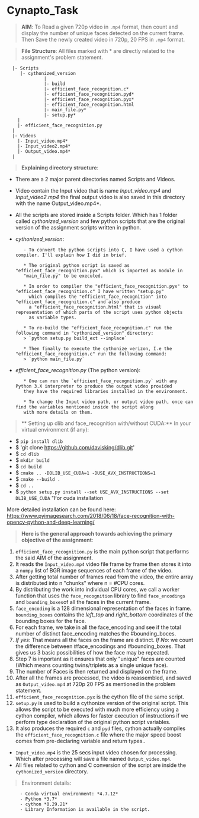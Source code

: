 # Cynapto_Task

> **AIM**: To Read a given 720p video in `.mp4` format, then count and display the number of unique faces detected on the current frame. Then Save the newly created 
         video in 720p, 20 FPS in `.mp4` format.
         
> **File Structure**:
All files marked with * are directly related to the assignment's problem statement.

      |- Scripts
         |- cythonized_version
                  |
                  |- build
                  |- efficient_face_recognition.c*
                  |- efficient_face_recognition.pyd*
                  |- efficient_face_recognition.pyx*
                  |- efficient_face_recognition.html
                  |- main_file.py*
                  |- setup.py*
        |
        |- efficient_face_recognition.py
      |
      |- Videos
        |- Input_video.mp4*
        |- Input_video2.mp4*
        |- Output_video.mp4*
      |
        
> **Explaining directory structure**:

 * There are a 2 major parent directories named Scripts and Videos.
         
 * Video contain the Input video that is name *Input_video.mp4* and *Input_video2.mp4* the final output video is also saved in this directory with the name Output_video.mp4*.
         
* All the scripts are stored inside a Scripts folder. Which has 1 folder called *cythonized_version* and few python scripts that are the original version of the assignment scripts written in python.
         
- *cythonized_version*: 

         - To convert the python scripts into C, I have used a cython compiler. I'll explain how I did in brief.
         
         * The original python script is saved as "efficient_face_recognition.pyx" which is imported as module in 
         "main_file.py" to be executed.
         
         * In order to compiler the "efficient_face_recognition.pyx" to "efficient_face_recognition.c" I have written "setup.py" 
           which compiles the "efficient_face_recognition" into "efficient_face_recognition.c" and also produce 
           a "efficient_face_recognition.html" that is visual representation of which parts of the script uses python objects 
           as variable types.
           
         * To re-build the "efficient_face_recognition.c" run the following command in "cythonized_version" directory:
         > `python setup.py build_ext --inplace`
         
         * Then finally to execute the cythonize verizon, I.e the "efficient_face_recognition.c" run the following command:
         > `python main_file.py`

- *efficient_face_recognition.py* (The python version):

         * One can run the `efficient_face_recognition.py` with any Python 3.X interpreter to produce the output video provided 
         they have the required libraries installed in the environment.
         
         * To change the Input video path, or output video path, once can find the variables mentioned inside the script along 
         with more details on them.
         
> ** Setting up dlib and face_recognition with/without CUDA:** In your virtual environment (if any):

* $ `pip install dlib`
* $ 'git clone https://github.com/davisking/dlib.git'
* $ `cd dlib`
* $ `mkdir build`
* $ `cd build`
* $ `cmake .. -DDLIB_USE_CUDA=1 -DUSE_AVX_INSTRUCTIONS=1`
* $ `cmake --build .`
* $ `cd ..`
* $ `python setup.py install --set USE_AVX_INSTRUCTIONS --set DLIB_USE_CUDA` "For cuda installation

More detailed installation can be found here: https://www.pyimagesearch.com/2018/06/18/face-recognition-with-opencv-python-and-deep-learning/
          
> **Here is the general approach towards achieving the primary objective of the assignment**:

1. `efficient_face_recognition.py` is the main python script that performs the said AIM of the assignment. 
2. It reads the `Input_video.mp4` video file frame by frame then stores it into a `numpy` list of BGR image sequences of each frame of the video.
3. After getting total number of frames read from the video, the entire array is distributed into n "chunks" where n = #CPU cores.
4. By distributing the work into individual CPU cores, we call a worker function that uses the `face_recognition` library to find `face_encodings` and `bounding_boxes`of all      the faces in the current frame.
5. `face_encoding` is a 128 dimensional representation of the faces in frame. `bounding_boxes` contains the *left_top* and *right_bottom* coordinates of the bounding              boxes for      the face.
6. For each frame, we take in all the face_encoding and see if the total number of distinct face_encoding matches the #bounding_boces.
7. *If yes*: That means all the faces on the frame are distinct.
   *If No*: we count the difference between #face_encodings and #bounding_boxes. That gives us 3 basic possibilities of how the face may be repeated.
8. Step 7 is important as it ensures that only "unique" faces are counted (Which means counting twins/triplets as a single unique face).
9. The number of Faces is then returned and displayed on the frame.
10. After all the frames are processed, the video is reassembled, and saved as `Output_video.mp4` at 720p 20 FPS as mentioned in the problem statement.
11. `efficient_face_recognition.pyx` is the cython file of the same script. 
12. `setup.py`  is used to build a cythonize version of the original script. This allows the script to be executed with much more efficiency using a cython compiler, which allows for faster execution of instructions if we perform type declaration of the original python script variables.
13. It also produces the required `c` and `pyd` files, cython actually compiles the `efficient_face_recognition.c` file where the major speed boost comes from pre-declaring variable and return types..

* `Input_video.mp4` is the 25 secs input video chosen for processing. Which after processing will save a file named `Output_video.mp4`.
* All files related to cython and C conversion of the script are inside the `cythonized_version` directory.



> Environment details:

         - Conda virtual environment: *4.7.12*
         - Python *3.7*
         - cython *0.29.21*
         - Library Information is available in the script.





